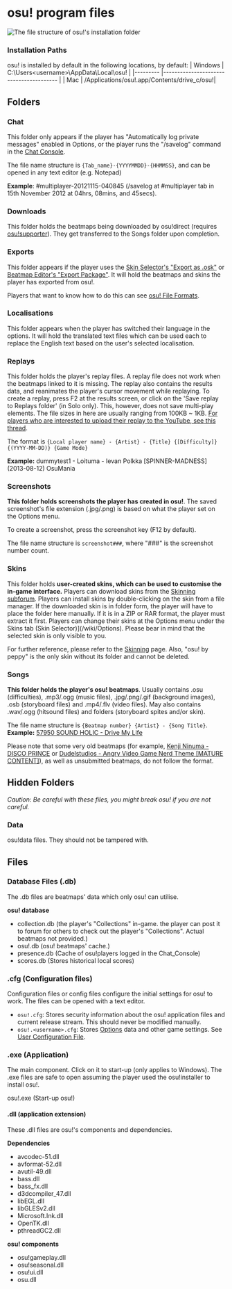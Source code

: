 # osu! program files

![The file structure of osu!'s installation folder](img/osu!-program-files.png "The file structure of osu!'s installation folder")

### Installation Paths ###
<!--TODO: Find out where macOS osu! is stored-->
osu! is installed by default in the following locations, by default:
| Windows 	| C:\Users\<username>\AppData\Local\osu! 	  |
|---------	|----------------------------------------	  |
| Mac     	| /Applications/osu!.app/Contents/drive_c/osu!|

## Folders

### Chat

This folder only appears if the player has "Automatically log private messages" enabled in Options, or the player runs the "/savelog" command in the [Chat Console](/wiki/Chat_Console).

The file name structure is `{Tab_name}-{YYYYMMDD}-{HHMMSS}`, and can be opened in any text editor (e.g. Notepad)

**Example**: #multiplayer-20121115-040845 (/savelog at #multiplayer tab in 15th November 2012 at 04hrs, 08mins, and 45secs).

### Downloads

This folder holds the beatmaps being downloaded by osu!direct (requires [osu!supporter](/wiki/osu!supporter)). They get transferred to the Songs folder upon completion.

### Exports

This folder appears if the player uses the [Skin Selector's "Export as .osk"](/wiki/Options) or [Beatmap Editor's "Export Package"](/wiki/Beatmap_Editor/Menu). It will hold the beatmaps and skins the player has exported from osu!.

Players that want to know how to do this can see [osu! File Formats](/wiki/osu!_File_Formats).

### Localisations

This folder appears when the player has switched their language in the options. It will hold the translated text files which can be used each to replace the English text based on the user's selected localisation.

### Replays
This folder holds the player's replay files. A replay file does not work when the beatmaps linked to it is missing. The replay also contains the results data, and reanimates the player's cursor movement while replaying. To create a replay, press F2 at the results screen, or click on the 'Save replay to Replays folder' (in Solo only). This, however, does not save multi-play elements. The file sizes in here are usually ranging from 100KB ~ 1KB. [For players who are interested to upload their replay to the YouTube, see this thread](https://osu.ppy.sh/community/forums/topics/1104243).

The format is `{Local player name} - {Artist} - {Title} {[Difficulty]}{(YYYY-MM-DD)} {Game Mode}`

**Example:** dummytest1 - Loituma - Ievan Polkka \[SPINNER-MADNESS\]  (2013-08-12) OsuMania

### Screenshots

**This folder holds screenshots the player has created in osu!**. The saved screenshot's file extension (.jpg/.png) is based on what the player set on the Options menu.

To create a screenshot, press the screenshot key (F12 by default).

The file name structure is `screenshot###`, where "###" is the screenshot number count.

### Skins

This folder holds **user-created skins, which can be used to customise the in-game interface.** Players can download skins from the [Skinning subforum](https://osu.ppy.sh/community/forums/15). Players can install skins by double-clicking on the skin from a file manager. If the downloaded skin is in folder form, the player will have to place the folder here manually. If it is in a ZIP or RAR format, the player must extract it first. Players can change their skins at the Options menu under the Skins tab (Skin Selector)](/wiki/Options). Please bear in mind that the selected skin is only visible to you.

For further reference, please refer to the [Skinning](/wiki/Skinning) page. Also, "osu! by peppy" is the only skin without its folder and cannot be deleted.

### Songs

**This folder holds the player's osu! beatmaps**. Usually contains .osu (difficulties), .mp3/.ogg (music files), .jpg/.png/.gif (background images), .osb (storyboard files) and .mp4/.flv (video files). May also contains .wav/.ogg (hitsound files) and folders (storyboard spites and/or skin).

The file name structure is `{Beatmap number} {Artist} - {Song Title}`.
**Example:** [57950 SOUND HOLIC - Drive My Life](https://osu.ppy.sh/beatmapsets/57950)

Please note that some very old beatmaps (for example, [Kenji Ninuma - DISCO PRINCE](https://osu.ppy.sh/beatmapsets/1) or [Dudelstudios - Angry Video Game Nerd Theme [MATURE CONTENT]](https://osu.ppy.sh/beatmapsets/66)), as well as unsubmitted beatmaps, do not follow the format.

## Hidden Folders

*Caution: Be careful with these files, you might break osu! if you are not careful.*

### Data

osu!data files. They should not be tampered with.

## Files

### Database Files (.db)

The .db files are beatmaps' data which only osu! can utilise.

**osu! database**

- collection.db (the player's "Collections" in-game. the player can post it to forum for others to check out the player's "Collections". Actual beatmaps not provided.)
- osu!.db (osu! beatmaps' cache.)
- presence.db (Cache of osu!players logged in the Chat_Console)
- scores.db (Stores historical local scores)

### .cfg (Configuration files)

Configuration files or config files configure the initial settings for osu! to work. The files can be opened with a text editor.

- `osu!.cfg`: Stores security information about the osu! application files and current release stream. This should never be modified manually.
- `osu!.<username>.cfg`: Stores [Options](/wiki/Options) data and other game settings. See [User Configuration File](/wiki/osu!_Program_Files/User_Configuration_File).


### .exe (Application)

The main component. Click on it to start-up (only applies to Windows). The .exe files are safe to open assuming the player used the osu!installer to install osu!.

osu!.exe (Start-up osu!)

#### .dll (application extension)

These .dll files are osu!'s components and dependencies.

**Dependencies**

- avcodec-51.dll
- avformat-52.dll
- avutil-49.dll
- bass.dll
- bass_fx.dll
- d3dcompiler_47.dll
- libEGL.dll
- libGLESv2.dll
- Microsoft.Ink.dll
- OpenTK.dll
- pthreadGC2.dll

**osu! components**

- osu!gameplay.dll
- osu!seasonal.dll
- osu!ui.dll
- osu.dll

